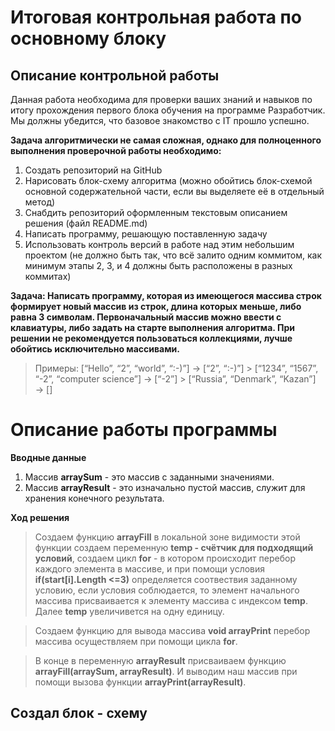 # Итоговая контрольная работа по основному блоку

## Описание контрольной работы

Данная работа необходима для проверки ваших знаний и навыков по итогу прохождения первого блока обучения на программе Разработчик. Мы должны убедится, что базовое знакомство с IT прошло успешно.

**Задача алгоритмически не самая сложная, однако для полноценного выполнения проверочной работы необходимо:**

1. Создать репозиторий на GitHub
2. Нарисовать блок-схему алгоритма (можно обойтись блок-схемой основной содержательной части, если вы выделяете её в отдельный метод)
3. Снабдить репозиторий оформленным текстовым описанием решения (файл README.md)
4. Написать программу, решающую поставленную задачу
5. Использовать контроль версий в работе над этим небольшим проектом (не должно быть так, что всё залито одним коммитом, как минимум этапы 2, 3, и 4 должны быть расположены в разных коммитах)

**Задача: Написать программу, которая из имеющегося массива строк формирует новый массив из строк, длина которых меньше, либо равна 3 символам. Первоначальный массив можно ввести с клавиатуры, либо задать на старте выполнения алгоритма. При решении не рекомендуется пользоваться коллекциями, лучше обойтись исключительно массивами.**

> Примеры:
> [“Hello”, “2”, “world”, “:-)”] → [“2”, “:-)”] > [“1234”, “1567”, “-2”, “computer science”] → [“-2”] > [“Russia”, “Denmark”, “Kazan”] → []

# Описание работы программы

**Вводные данные**

1. Массив **arraySum** - это массив с заданными значениями.
2. Массив **arrayResult** - это изначально пустой массив, служит для хранения конечного результата.

**Ход решения**

> Создаем функцию **arrayFill** в локальной зоне видимости этой функции создаем переменную **temp - счётчик для подходящий условий**, создаем цикл **for** - в котором происходит перебор каждого элемента в массиве, и при помощи условия **if(start[i].Length <=3)** определяется соотвествия заданному условию, если условия соблюдается, то элемент начального массива присваивается к элементу массива с индексом **temp**. Далее **temp** увеличивется на одну единицу.

> Создаем функцию для вывода массива **void arrayPrint** перебор массива осуществляем при помощи цикла **for**.

> В конце в переменную **arrayResult** присваиваем функцию **arrayFill(arraySum, arrayResult)**.
> И выводим наш массив при помощи вызова функции **arrayPrint(arrayResult)**.

## Создал блок - схему
